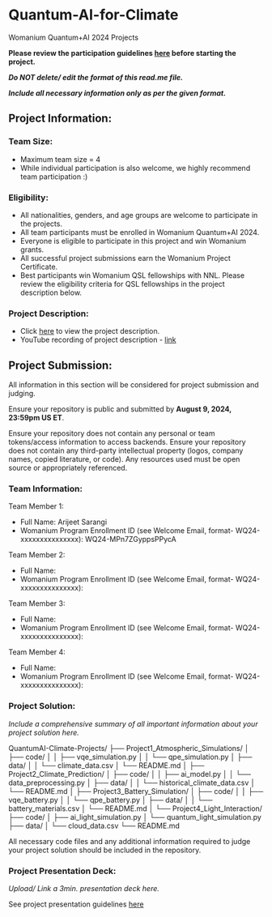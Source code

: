 # Quantum-AI-for-Climate
Womanium Quantum+AI 2024 Projects

**Please review the participation guidelines [here](https://github.com/womanium-quantum/Quantum-AI-2024) before starting the project.**

_**Do NOT delete/ edit the format of this read.me file.**_

_**Include all necessary information only as per the given format.**_

## Project Information:

### Team Size:
  - Maximum team size = 4
  - While individual participation is also welcome, we highly recommend team participation :)

### Eligibility:
  - All nationalities, genders, and age groups are welcome to participate in the projects.
  - All team participants must be enrolled in Womanium Quantum+AI 2024.
  - Everyone is eligible to participate in this project and win Womanium grants.
  - All successful project submissions earn the Womanium Project Certificate.
  - Best participants win Womanium QSL fellowships with NNL. Please review the eligibility criteria for QSL fellowships in the project description below.

### Project Description:
  - Click [here](https://drive.google.com/file/d/1yoY_venPkNStjcDu0Na0HYhgO6CvVYdM/view?usp=sharing) to view the project description.
  - YouTube recording of project description - [link](https://youtu.be/ka2RgUYo83c?si=MUb_dwTVfP1FV_47)

## Project Submission:
All information in this section will be considered for project submission and judging.

Ensure your repository is public and submitted by **August 9, 2024, 23:59pm US ET**.

Ensure your repository does not contain any personal or team tokens/access information to access backends. Ensure your repository does not contain any third-party intellectual property (logos, company names, copied literature, or code). Any resources used must be open source or appropriately referenced.

### Team Information:
Team Member 1:
 - Full Name: Arijeet Sarangi
 - Womanium Program Enrollment ID (see Welcome Email, format- WQ24-xxxxxxxxxxxxxxx): WQ24-MPn7ZGyppsPPycA

Team Member 2:
 - Full Name: 
 - Womanium Program Enrollment ID (see Welcome Email, format- WQ24-xxxxxxxxxxxxxxx):


Team Member 3:
 - Full Name: 
 - Womanium Program Enrollment ID (see Welcome Email, format- WQ24-xxxxxxxxxxxxxxx):


Team Member 4:
 - Full Name: 
 - Womanium Program Enrollment ID (see Welcome Email, format- WQ24-xxxxxxxxxxxxxxx):


### Project Solution:
_Include a comprehensive summary of all important information about your project solution here._

QuantumAI-Climate-Projects/
├── Project1_Atmospheric_Simulations/
│   ├── code/
│   │   ├── vqe_simulation.py
│   │   └── qpe_simulation.py
│   ├── data/
│   │   └── climate_data.csv
│   └── README.md
│
├── Project2_Climate_Prediction/
│   ├── code/
│   │   ├── ai_model.py
│   │   └── data_preprocessing.py
│   ├── data/
│   │   └── historical_climate_data.csv
│   └── README.md
│
├── Project3_Battery_Simulation/
│   ├── code/
│   │   ├── vqe_battery.py
│   │   └── qpe_battery.py
│   ├── data/
│   │   └── battery_materials.csv
│   └── README.md
│
└── Project4_Light_Interaction/
    ├── code/
    │   ├── ai_light_simulation.py
    │   └── quantum_light_simulation.py
    ├── data/
    │   └── cloud_data.csv
    └── README.md


All necessary code files and any additional information required to judge your project solution should be included in the repository. 

### Project Presentation Deck:
_Upload/ Link a 3min. presentation deck here._

See project presentation guidelines [here](https://docs.google.com/document/d/13nWF8AxFAfFYTWEYPT3BpPdYkqtxxSAjmuXj_zcMh-E/edit?usp=sharing)

